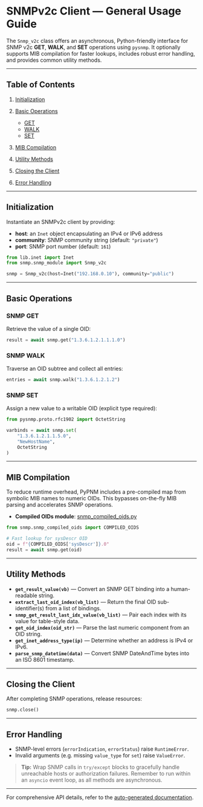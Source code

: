 # SNMPv2c Client — General Usage Guide

The `Snmp_v2c` class offers an asynchronous, Python-friendly interface for SNMP v2c **GET**, **WALK**, and **SET** operations using `pysnmp`. It optionally supports MIB compilation for faster lookups, includes robust error handling, and provides common utility methods.

---

## Table of Contents

1. [Initialization](#initialization)
2. [Basic Operations](#basic-operations)

   * [GET](#snmp-get)
   * [WALK](#snmp-walk)
   * [SET](#snmp-set)
3. [MIB Compilation](#mib-compilation)
4. [Utility Methods](#utility-methods)
5. [Closing the Client](#closing-the-client)
6. [Error Handling](#error-handling)

---

## Initialization

Instantiate an SNMPv2c client by providing:

* **host**: an `Inet` object encapsulating an IPv4 or IPv6 address
* **community**: SNMP community string (default: `"private"`)
* **port**: SNMP port number (default: `161`)

```python
from lib.inet import Inet
from snmp.snmp_module import Snmp_v2c

snmp = Snmp_v2c(host=Inet("192.168.0.10"), community="public")
```

---

## Basic Operations

### SNMP GET

Retrieve the value of a single OID:

```python
result = await snmp.get("1.3.6.1.2.1.1.1.0")
```

### SNMP WALK

Traverse an OID subtree and collect all entries:

```python
entries = await snmp.walk("1.3.6.1.2.1.2")
```

### SNMP SET

Assign a new value to a writable OID (explicit type required):

```python
from pysnmp.proto.rfc1902 import OctetString

varbinds = await snmp.set(
    "1.3.6.1.2.1.1.5.0",
    "NewHostName",
    OctetString
)
```

---

## MIB Compilation

To reduce runtime overhead, PyPNM includes a pre-compiled map from symbolic MIB names to numeric OIDs. This bypasses on-the-fly MIB parsing and accelerates SNMP operations.

* **Compiled OIDs module**: [snmp\_compiled\_oids.py](../../../../src/snmp/snmp_compiled_oids.py)

```python
from snmp.snmp_compiled_oids import COMPILED_OIDS

# Fast lookup for sysDescr OID
oid = f"{COMPILED_OIDS['sysDescr']}.0"
result = await snmp.get(oid)
```

---

## Utility Methods

* **`get_result_value(vb)`** — Convert an SNMP GET binding into a human-readable string.
* **`extract_last_oid_index(vb_list)`** — Return the final OID sub-identifier(s) from a list of bindings.
* **`snmp_get_result_last_idx_value(vb_list)`** — Pair each index with its value for table-style data.
* **`get_oid_index(oid_str)`** — Parse the last numeric component from an OID string.
* **`get_inet_address_type(ip)`** — Determine whether an address is IPv4 or IPv6.
* **`parse_snmp_datetime(data)`** — Convert SNMP DateAndTime bytes into an ISO 8601 timestamp.

---

## Closing the Client

After completing SNMP operations, release resources:

```python
snmp.close()
```

---

## Error Handling

* SNMP-level errors (`errorIndication`, `errorStatus`) raise `RuntimeError`.
* Invalid arguments (e.g. missing `value_type` for `set`) raise `ValueError`.

> **Tip:** Wrap SNMP calls in `try/except` blocks to gracefully handle unreachable hosts or authorization failures.
> Remember to run within an `asyncio` event loop, as all methods are asynchronous.

---

For comprehensive API details, refer to the [auto-generated documentation](doc/api/snmp/index.md).
